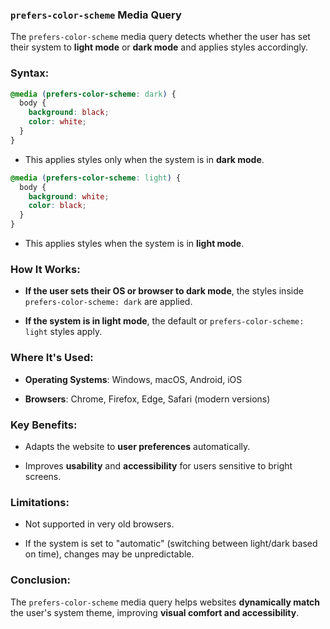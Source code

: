 

### **`prefers-color-scheme` Media Query**

The `prefers-color-scheme` media query detects whether the user has set their system to **light mode** or **dark mode** and applies styles accordingly.

### **Syntax:**

```css
@media (prefers-color-scheme: dark) {
  body {
    background: black;
    color: white;
  }
}
```

- This applies styles only when the system is in **dark mode**.
    

```css
@media (prefers-color-scheme: light) {
  body {
    background: white;
    color: black;
  }
}
```

- This applies styles when the system is in **light mode**.
    

### **How It Works:**

- **If the user sets their OS or browser to dark mode**, the styles inside `prefers-color-scheme: dark` are applied.
    
- **If the system is in light mode**, the default or `prefers-color-scheme: light` styles apply.
    

### **Where It's Used:**

- **Operating Systems**: Windows, macOS, Android, iOS
    
- **Browsers**: Chrome, Firefox, Edge, Safari (modern versions)
    

### **Key Benefits:**

- Adapts the website to **user preferences** automatically.
    
- Improves **usability** and **accessibility** for users sensitive to bright screens.
    

### **Limitations:**

- Not supported in very old browsers.
    
- If the system is set to "automatic" (switching between light/dark based on time), changes may be unpredictable.
    

### **Conclusion:**

The `prefers-color-scheme` media query helps websites **dynamically match** the user's system theme, improving **visual comfort and accessibility**.